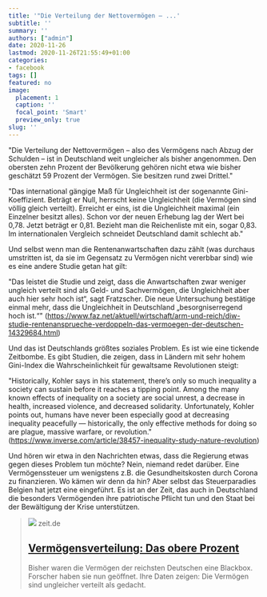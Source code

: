 ```yaml
---
title: '"Die Verteilung der Nettovermögen – ...'
subtitle: ''
summary: ''
authors: ["admin"]
date: 2020-11-26
lastmod: 2020-11-26T21:55:49+01:00
categories:
- facebook
tags: []
featured: no
image:
  placement: 1
  caption: ''
  focal_point: 'Smart'
  preview_only: true
slug: ''
---
```

"Die Verteilung der Nettovermögen – also des Vermögens nach Abzug der Schulden – ist in Deutschland weit ungleicher als bisher angenommen. Den obersten zehn Prozent der Bevölkerung gehören nicht etwa wie bisher geschätzt 59 Prozent der Vermögen. Sie besitzen rund zwei Drittel."

"Das international gängige Maß für Ungleichheit ist der sogenannte Gini-Koeffizient. Beträgt er Null, herrscht keine Ungleichheit (die Vermögen sind völlig gleich verteilt). Erreicht er eins, ist die Ungleichheit maximal (ein Einzelner besitzt alles). Schon vor der neuen Erhebung lag der Wert bei 0,78. Jetzt beträgt er 0,81. Bezieht man die Reichenliste mit ein, sogar 0,83. Im internationalen Vergleich schneidet Deutschland damit schlecht ab."

Und selbst wenn man die Rentenanwartschaften dazu zählt (was durchaus umstritten ist, da sie im Gegensatz zu Vermögen nicht vererbbar sind) wie es eine andere Studie getan hat gilt: 

"Das leistet die Studie und zeigt, dass die Anwartschaften zwar weniger ungleich verteilt sind als Geld- und Sachvermögen, die Ungleichheit aber auch hier sehr hoch ist“, sagt Fratzscher. Die neue Untersuchung bestätige einmal mehr, dass die Ungleichheit in Deutschland „besorgniserregend hoch ist.“" (https://www.faz.net/aktuell/wirtschaft/arm-und-reich/diw-studie-rentenansprueche-verdoppeln-das-vermoegen-der-deutschen-14329684.html)

Und das ist Deutschlands größtes soziales Problem. Es ist wie eine tickende Zeitbombe. Es gibt Studien, die zeigen, dass in Ländern mit sehr hohem Gini-Index die Wahrscheinlichkeit für gewaltsame Revolutionen steigt:

"Historically, Kohler says in his statement, there’s only so much inequality a society can sustain before it reaches a tipping point. Among the many known effects of inequality on a society are social unrest, a decrease in health, increased violence, and decreased solidarity. Unfortunately, Kohler points out, humans have never been especially good at decreasing inequality peacefully — historically, the only effective methods for doing so are plague, massive warfare, or revolution." (https://www.inverse.com/article/38457-inequality-study-nature-revolution)

Und hören wir etwa in den Nachrichten etwas, dass die Regierung etwas gegen dieses Problem tun möchte? Nein, niemand redet darüber. Eine Vermögenssteuer um wenigstens z.B. die Gesundheitskosten durch Corona zu finanzieren. Wo kämen wir denn da hin? Aber selbst das Steuerparadies Belgien hat jetzt eine eingeführt. Es ist an der Zeit, das auch in Deutschland die besonders Vermögenden ihre patriotische Pflicht tun und den Staat bei der Bewältigung der Krise unterstützen.
> [![](https://img.zeit.de/wirtschaft/2020-07/vermoegensverteilung-deutschland-diw-studie/wide__1300x731)](https://www.zeit.de/wirtschaft/2020-07/vermoegensverteilung-deutschland-diw-studie-ungleichheit)
> zeit.de
> ## [Vermögensverteilung: Das obere Prozent](https://www.zeit.de/wirtschaft/2020-07/vermoegensverteilung-deutschland-diw-studie-ungleichheit)
>
>Bisher waren die Vermögen der reichsten Deutschen eine Blackbox. Forscher haben sie nun geöffnet. Ihre Daten zeigen: Die Vermögen sind ungleicher verteilt als gedacht.


